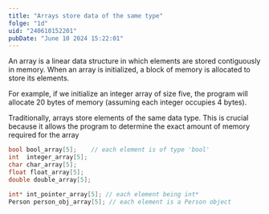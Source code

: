 ```yaml
---
title: "Arrays store data of the same type"
folge: "1d"
uid: "240610152201"
pubDate: "June 10 2024 15:22:01"
---
```


An array is a linear data structure in which elements are stored contiguously in memory. When an array is initialized, a block of memory is allocated to store its elements.

For example, if we initialize an integer array of size five, the program will allocate 20 bytes of memory (assuming each integer occupies 4 bytes).

Traditionally, arrays store elements of the same data type. This is crucial because it allows the program to determine the exact amount of memory required for the array

```c
bool bool_array[5];    // each element is of type 'bool'
int  integer_array[5];
char char_array[5];
float float_array[5];
double double_array[5];

int* int_pointer_array[5]; // each element being int*
Person person_obj_array[5]; // each element is a Person object
```